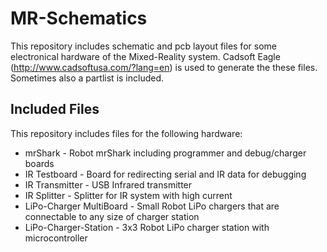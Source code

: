 MR-Schematics
============

This repository includes schematic and pcb layout files for some electronical hardware of the Mixed-Reality system.
Cadsoft Eagle (http://www.cadsoftusa.com/?lang=en) is used to generate the these files. Sometimes also a partlist is included.

Included Files
-----
This repository includes files for the following hardware:
* mrShark - Robot mrShark including programmer and debug/charger boards
* IR Testboard - Board for redirecting serial and IR data for debugging
* IR Transmitter - USB Infrared transmitter
* IR Splitter - Splitter for IR system with high current
* LiPo-Charger MultiBoard - Small Robot LiPo chargers that are connectable to any size of charger station
* LiPo-Charger-Station - 3x3 Robot LiPo charger station with microcontroller

